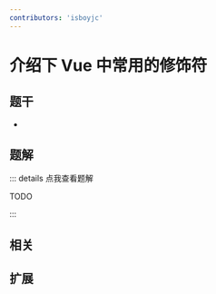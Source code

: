 ```yaml
---
contributors: 'isboyjc'
---
```


# 介绍下 Vue 中常用的修饰符


## 题干

- 



## 题解

::: details 点我查看题解

  TODO

:::



## 相关



## 扩展

